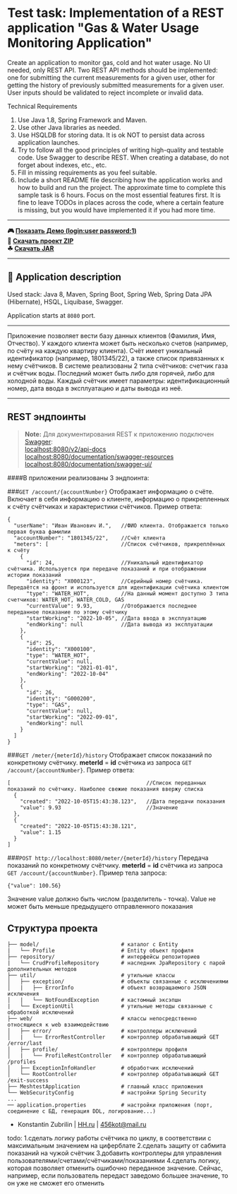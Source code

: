 # Test task: Implementation of a REST application "Gas & Water Usage Monitoring Application"

Create an application to monitor gas, cold and hot water usage. No UI needed, only REST API. Two REST API methods should be implemented: one for submitting the current measurements for a given user, other for getting the history of previously submitted measurements for a given user. User inputs should be validated to reject incomplete or invalid data.

Technical Requirements
1.	Use Java 1.8, Spring Framework and Maven.
2.	Use other Java libraries as needed.
3.	Use HSQLDB for storing data. It is ok NOT to persist data across application launches.
4.	Try to follow all the good principles of writing high-quality and testable code. Use Swagger to describe REST. When creating a database, do not forget about indexes, etc., etc.
5.	Fill in missing requirements as you feel suitable.
6.	Include a short README file describing how the application works and how to build and run the project.
      The approximate time to complete this sample task is 6 hours. Focus on the most essential features first. It is fine to leave TODOs in places across the code, where a certain feature is missing, but you would have implemented it if you had more time.

---


  <strong>
     🎮 <a href="https://meshtest-knastnt.herokuapp.com/" target="_blank">Показать Демо (login:user password:1)</a>
      <br> 🎁 <a href="https://github.com/knastnt/meshtest/archive/v1.0.zip" target="_blank">Скачать проект ZIP</a>
      <br> ☘ <a href="https://github.com/knastnt/meshtest/releases/download/v1.0/meshtest-0.0.1-SNAPSHOT.jar" target="_blank">Скачать JAR</a>
  </strong>


---

##  📣 Application description

Used stack: Java 8, Maven, Spring Boot, Spring Web, Spring Data JPA (Hibernate), HSQL, Liquibase, Swagger.

Application starts at ```8080``` port.

---

Приложение позволяет вести базу данных клиентов (Фамилия, Имя, Отчество).
У каждого клиента может быть несколько счетов (например, по счёту на каждую квартиру клиента).
Счёт имеет уникальный идентификатор (например, 1801345/22), а также список привязанных к нему счётчиков.
В системе реализованы 2 типа счётчиков: счетчик газа и счётчик воды. Последний может быть либо для горячей, либо для холодной воды.
Каждый счётчик имеет параметры: идентификационный номер, дата ввода в эксплуатацию и даты вывода из неё.


---


## REST эндпоинты

> **Note:** Для документирования REST к приложению подключен <a href="https://swagger.io/">Swagger</a>:<br>
> <a href="http://localhost:8080/v2/api-docs">localhost:8080/v2/api-docs</a><br>
> <a href="http://localhost:8080/documentation/swagger-resources">localhost:8080/documentation/swagger-resources</a><br>
> <a href="http://localhost:8080/documentation/swagger-ui/">localhost:8080/documentation/swagger-ui/</a>
>
####В приложении реализованы 3 эндпоинта:


###```GET /account/{accountNumber}```
Отображает информацию о счёте. Включает в себя информацию о клиенте, информацию о прикрепленных к счёту счётчиках и характеристики счётчиков.
Пример ответа:
```
{
  "userName": "Иван Иванович И.",   //ФИО клиента. Отображается только первая буква фамилии
  "accountNumber": "1801345/22",    //Счёт клиента
  "meters": [                       //Список счётчиков, прикреплённых к счёту
    {
      "id": 24,                     //Уникальный идентификатор счётчика. Используется при передаче показаний и при отображении истории показаний
      "identity": "X000123",        //Серийный номер счётчика. Передаётся на фронт и используется для идентификации счётчика клиентом
      "type": "WATER_HOT",          //На данный момент доступно 3 типа счетчиков: WATER_HOT, WATER_COLD, GAS
      "currentValue": 9.93,         //Отображается последнее переданное показание по этому счётчику
      "startWorking": "2022-10-05", //Дата ввода в эксплуатацию
      "endWorking": null            //Дата вывода из эксплуатации
    },
    {
      "id": 25,
      "identity": "X000100",
      "type": "WATER_HOT",
      "currentValue": null,
      "startWorking": "2021-01-01",
      "endWorking": "2022-10-04"
    },
    {
      "id": 26,
      "identity": "G000200",
      "type": "GAS",
      "currentValue": null,
      "startWorking": "2022-09-01",
      "endWorking": null
    }
  ]
}
```

###```GET /meter/{meterId}/history```
Отображает список показаний по конкретному счётчику. <b>meterId</b> = <b>id</b> счётчика из запроса ```GET /account/{accountNumber}```.
Пример ответа:
```
[                                           //Список переданных показаний по счётчику. Наиболее свежие показания ввержу списка
  {
    "created": "2022-10-05T15:43:38.123",   //Дата передачи показания
    "value": 9.93                           //Значение
  },
  {
    "created": "2022-10-05T15:43:38.121",
    "value": 1.15
  }
]
```

###```POST http://localhost:8080/meter/{meterId}/history``` 
Передача показаний по конкретному счётчику. <b>meterId</b> = <b>id</b> счётчика из запроса ```GET /account/{accountNumber}```.
Пример тела запроса:

```{"value": 100.56}```

Значение value должно быть числом (разделитель - точка). Value не может быть меньше предыдущего отправленного показания



## Структура проекта


```
├── model/                          # каталог с Entity
|   └── Profile                     # Entity объект профиля
├── repository/                     # интерфейсы репозиториев
|   └── CrudProfileRepository       # наследник JpaRepository с парой дополнительных методов
├── util/                           # утильные классы
│   ├── exception/                  # объекты связанные с исключениями
│   |   ├── ErrorInfo               # объект возвращаемого JSON исключения
│   |   └── NotFoundException       # кастомный эксэпшн
|   └── ExceptionUtil               # утильные методы связанные с обработкой исключений
├── web/                            # классы непосредственно относящиеся к web взаимодействию
│   ├── error/                      # контроллеры исключений
│   |   └── ErrorRestController     # контроллер обрабатывающий GET /error/last
│   ├── profile/                    # контроллеры профиля
│   |   └── ProfileRestController   # контроллер обрабатывающий /profiles
│   ├── ExceptionInfoHandler        # обработчик исключений
│   └── RootController              # контроллер обрабатывающий GET /exit-success
├── MeshtestApplication             # главный класс приложения
└── WebSecurityConfig               # настройки Spring Security
...
── application.properties           # настройки приложения (порт, соединение с БД, генерация DDL, логирование...)

```





* Konstantin Zubrilin | [HH.ru](https://khabarovsk.hh.ru/resume/435d1f0fff09745a940039ed1f58434b424b39) |  456kot@mail.ru


todo:
 1.сделать логику работы счётчика по циклу, в соответствии с максимальным значением на циферблате
 2.сделать защиту от сабмита показаний на чужой счётчик
 3.добавить контроллеры для управления пользователями/счетами/счётчиками/показаниями
 4.сделать логику, которая позволяет отменить ошибочно переданное значение. Сейчас, например, если пользователь передаст заведомо большее значение, то он уже не сможет его отменить